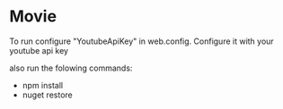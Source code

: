 # Movie
To run configure "YoutubeApiKey" in web.config. Configure it with your youtube api key

also run the folowing commands:
 - npm install
 - nuget restore